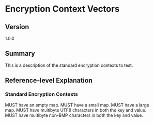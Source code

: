[//]: # "Copyright Amazon.com Inc. or its affiliates. All Rights Reserved."
[//]: # "SPDX-License-Identifier: CC-BY-SA-4.0"

# Encryption Context Vectors

## Version

1.0.0

## Summary

This is a description of the standard encryption contexts to test.

## Reference-level Explanation

### Standard Encryption Contexts

MUST have an empty map.
MUST have a small map.
MUST have a large map.
MUST have multibyte UTF8 characters in both the key and value.
MUST have multibyte non-BMP characters in both the key and value.
